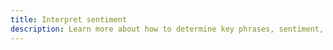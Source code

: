 ```yaml
---
title: Interpret sentiment
description: Learn more about how to determine key phrases, sentiment, language, syntax, and entities from text using Amplify.
---
```


<inline-fragment platform="js" src="~/lib/predictions/fragments/js/interpret.md"></inline-fragment>
<inline-fragment platform="ios" src="~/lib/predictions/fragments/ios/interpret.md"></inline-fragment>